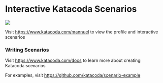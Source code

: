 # Interactive Katacoda Scenarios

[![](http://shields.katacoda.com/katacoda/mannuel/count.svg)](https://www.katacoda.com/mannuel "Get your profile on Katacoda.com")

Visit https://www.katacoda.com/mannuel to view the profile and interactive scenarios

### Writing Scenarios
Visit https://www.katacoda.com/docs to learn more about creating Katacoda scenarios

For examples, visit https://github.com/katacoda/scenario-example
